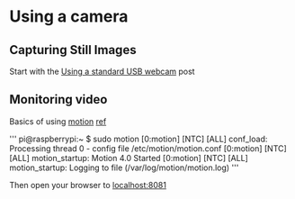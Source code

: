 # Using a camera

## Capturing Still Images

Start with the [Using a standard USB webcam](https://www.raspberrypi.org/documentation/usage/webcams/) post

## Monitoring video

Basics of using [motion](https://motion-project.github.io/) [ref](https://www.linux.com/learn/how-operate-linux-spycams-motion)

'''
pi@raspberrypi:~ $ sudo motion
[0:motion] [NTC] [ALL] conf_load: Processing thread 0 - config file /etc/motion/motion.conf
[0:motion] [NTC] [ALL] motion_startup: Motion 4.0 Started
[0:motion] [NTC] [ALL] motion_startup: Logging to file (/var/log/motion/motion.log)
'''

Then open your browser to [localhost:8081](http://localhost:8081/)
